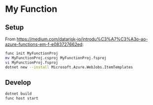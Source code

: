 # My Function

## Setup

From https://medium.com/datarisk-io/introdu%C3%A7%C3%A3o-ao-azure-functions-em-f-e083727662ed:
```bash
func init MyFunctionProj
mv MyFunctionProj.csproj MyFunctionProj.fsproj 
vi MyFunctionProj.fsproj 
dotnet new --install Microsoft.Azure.WebJobs.ItemTemplates
```

## Develop

```bash
dotnet build 
func host start
```